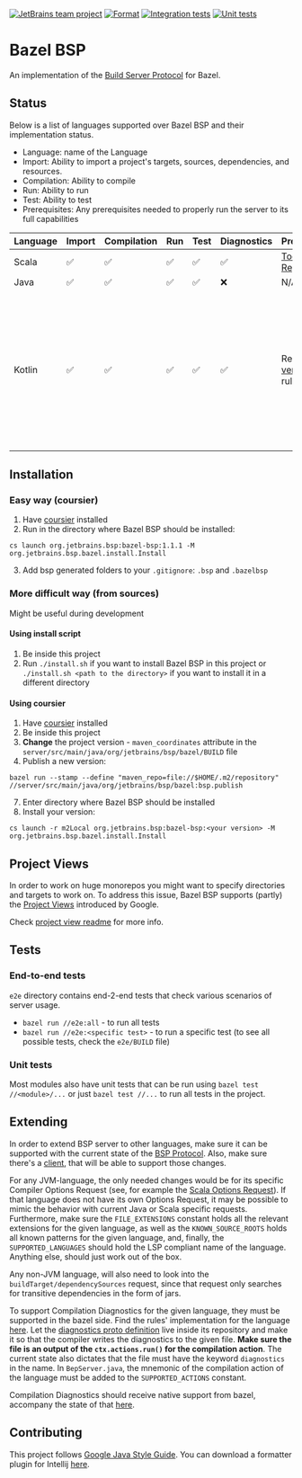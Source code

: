 [![JetBrains team project](http://jb.gg/badges/team.svg)](https://confluence.jetbrains.com/display/ALL/JetBrains+on+GitHub)
[![Format](https://github.com/JetBrains/bazel-bsp/actions/workflows/format.yml/badge.svg)](https://github.com/JetBrains/bazel-bsp/actions/workflows/format.yml)
[![Integration tests](https://github.com/JetBrains/bazel-bsp/actions/workflows/integration-tests.yml/badge.svg)](https://github.com/JetBrains/bazel-bsp/actions/workflows/integration-tests.yml)
[![Unit tests](https://github.com/JetBrains/bazel-bsp/actions/workflows/unit-tests.yml/badge.svg)](https://github.com/JetBrains/bazel-bsp/actions/workflows/unit-tests.yml)

# Bazel BSP
An implementation of the [Build Server Protocol](https://github.com/build-server-protocol/build-server-protocol) for Bazel.


## Status
Below is a list of languages supported over Bazel BSP and their implementation status.
- Language: name of the Language
- Import: Ability to import a project's targets, sources, dependencies, and resources.
- Compilation: Ability to compile
- Run: Ability to run
- Test: Ability to test
- Prerequisites: Any prerequisites needed to properly run the server to its full capabilities 

| Language | Import | Compilation | Run | Test | Diagnostics | Prerequisites | Notes |
| - | - | - | - | - | - | - | - |
| Scala | ✅ | ✅ | ✅ | ✅ | ✅ | [Toolchain Registration](docs/scala.md) | N/A |
| Java | ✅ | ✅ | ✅ | ✅ | ❌ | N/A | N/A |
| Kotlin | ✅ | ✅ | ✅ | ✅ | ✅ | Requires [this version](https://github.com/agluszak/rules_kotlin/tree/diagnostics-updated) of rules_kotlin | KotlinJS support is minimal and not advised without further setting changes. Java source files in a kotlin rule will not possess diagnostics. |


## Installation
### Easy way (coursier)
1. Have [coursier](https://get-coursier.io/docs/cli-installation) installed
2. Run in the directory where Bazel BSP should be installed: 
```
cs launch org.jetbrains.bsp:bazel-bsp:1.1.1 -M org.jetbrains.bsp.bazel.install.Install
```
3. Add bsp generated folders to your `.gitignore`: `.bsp` and `.bazelbsp`

### More difficult way (from sources)
Might be useful during development
#### Using install script
1. Be inside this project
2. Run `./install.sh` if you want to install Bazel BSP in this project or `./install.sh <path to the directory>` if you want to install it in a different directory

#### Using coursier
1. Have [coursier](https://get-coursier.io/docs/cli-installation) installed
2. Be inside this project
3. **Change** the project version - `maven_coordinates` attribute in the `server/src/main/java/org/jetbrains/bsp/bazel/BUILD` file
4. Publish a new version: 
```
bazel run --stamp --define "maven_repo=file://$HOME/.m2/repository" //server/src/main/java/org/jetbrains/bsp/bazel:bsp.publish
```
7. Enter directory where Bazel BSP should be installed
8. Install your version:
```
cs launch -r m2Local org.jetbrains.bsp:bazel-bsp:<your version> -M org.jetbrains.bsp.bazel.install.Install
```


## Project Views
In order to work on huge monorepos you might want to specify directories and targets to work on. To address this issue, Bazel BSP supports (partly) the [Project Views](https://ij.bazel.build/docs/project-views.html) introduced by Google.

Check [project view readme](projectview/README.md) for more info.


## Tests
### End-to-end tests
`e2e` directory contains end-2-end tests that check various scenarios of server usage.
- `bazel run //e2e:all` - to run all tests
- `bazel run //e2e:<specific test>` - to run a specific test (to see all possible tests, check the `e2e/BUILD` file)

### Unit tests
Most modules also have unit tests that can be run using `bazel test //<module>/...` or just `bazel test //...` to run all tests in the project.


## Extending
In order to extend BSP server to other languages, make sure it can be supported with the current state of the  [BSP Protocol](https://github.com/build-server-protocol/build-server-protocol/tree/master/docs). Also, make sure there's a [client](https://build-server-protocol.github.io/docs/implementations.html#build-clients), that will be able to support those changes.

For any JVM-language, the only needed changes would be for its specific Compiler Options Request (see, for example the [Scala Options Request](https://github.com/build-server-protocol/build-server-protocol/blob/master/docs/extensions/scala.md#scalac-options-request)). If that language does not have its own Options Request, it may be possible to mimic the behavior with current Java or Scala specific requests. Furthermore, make sure the `FILE_EXTENSIONS` constant holds all the relevant extensions for the given language, as well as the `KNOWN_SOURCE_ROOTS` holds all known patterns for the given language, and, finally, the `SUPPORTED_LANGUAGES` should hold the LSP compliant name of the language. Anything else, should just work out of the box.

Any non-JVM language, will also need to look into the `buildTarget/dependencySources` request, since that request only searches for transitive dependencies in the form of jars.

To support Compilation Diagnostics for the given language, they must be supported in the bazel side. Find the rules' implementation for the language [here](https://github.com/bazelbuild/). Let the [diagnostics proto definition](https://github.com/bazelbuild/rules_scala/blob/master/src/protobuf/io/bazel/rules_scala/diagnostics.proto) live inside its repository and make it so that the compiler writes the diagnostics to the given file. **Make sure the file is an output of the `ctx.actions.run()` for the compilation action**. The current state also dictates that the file must have the keyword `diagnostics` in the name. In `BepServer.java`, the mnemonic of the compilation action of the language must be added to the `SUPPORTED_ACTIONS` constant. 

Compilation Diagnostics should receive native support from bazel, accompany the state of that [here](https://github.com/bazelbuild/bazel/pull/11766).


## Contributing
This project follows [Google Java Style Guide](https://google.github.io/styleguide/javaguide.html). You can download a formatter plugin for Intellij [here](https://plugins.jetbrains.com/plugin/8527-google-java-format).
